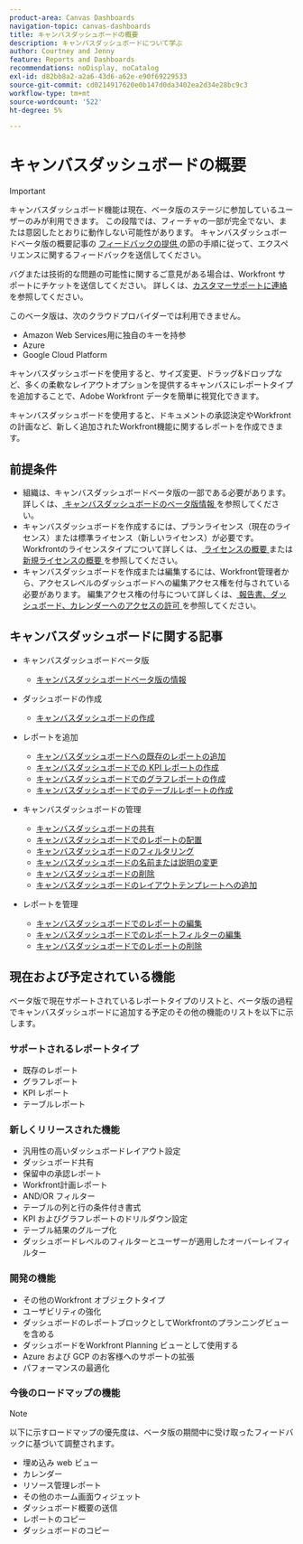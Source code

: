 ```yaml
---
product-area: Canvas Dashboards
navigation-topic: canvas-dashboards
title: キャンバスダッシュボードの概要
description: キャンバスダッシュボードについて学ぶ
author: Courtney and Jenny
feature: Reports and Dashboards
recommendations: noDisplay, noCatalog
exl-id: d82bb8a2-a2a6-43d6-a62e-e90f69229533
source-git-commit: cd0214917620e0b147d0da3402ea2d34e28bc9c3
workflow-type: tm+mt
source-wordcount: '522'
ht-degree: 5%

---
```


# キャンバスダッシュボードの概要

>[!IMPORTANT]
>
>キャンバスダッシュボード機能は現在、ベータ版のステージに参加しているユーザーのみが利用できます。 この段階では、フィーチャの一部が完全でない、または意図したとおりに動作しない可能性があります。 キャンバスダッシュボードベータ版の概要記事の [ フィードバックの提供 ](/help/quicksilver/product-announcements/betas/canvas-dashboards-beta/canvas-dashboards-beta-information.md#provide-feedback) の節の手順に従って、エクスペリエンスに関するフィードバックを送信してください。
>
>バグまたは技術的な問題の可能性に関するご意見がある場合は、Workfront サポートにチケットを送信してください。 詳しくは、[カスタマーサポートに連絡](/help/quicksilver/workfront-basics/tips-tricks-and-troubleshooting/contact-customer-support.md)を参照してください。
>
>このベータ版は、次のクラウドプロバイダーでは利用できません。
>
>* Amazon Web Services用に独自のキーを持参
>* Azure
>* Google Cloud Platform

キャンバスダッシュボードを使用すると、サイズ変更、ドラッグ&amp;ドロップなど、多くの柔軟なレイアウトオプションを提供するキャンバスにレポートタイプを追加することで、Adobe Workfront データを簡単に視覚化できます。

キャンバスダッシュボードを使用すると、ドキュメントの承認決定やWorkfrontの計画など、新しく追加されたWorkfront機能に関するレポートを作成できます。


## 前提条件

* 組織は、キャンバスダッシュボードベータ版の一部である必要があります。 詳しくは、[ キャンバスダッシュボードのベータ版情報 ](/help/quicksilver/product-announcements/betas/canvas-dashboards-beta/canvas-dashboards-beta-information.md) を参照してください。
* キャンバスダッシュボードを作成するには、プランライセンス（現在のライセンス）または標準ライセンス（新しいライセンス）が必要です。 Workfrontのライセンスタイプについて詳しくは、[ ライセンスの概要 ](/help/quicksilver/administration-and-setup/add-users/access-levels-and-object-permissions/wf-licenses.md) または [ 新規ライセンスの概要 ](/help/quicksilver/administration-and-setup/add-users/how-access-levels-work/licenses-overview.md) を参照してください。
* キャンバスダッシュボードを作成または編集するには、Workfront管理者から、アクセスレベルのダッシュボードへの編集アクセス権を付与されている必要があります。 編集アクセス権の付与について詳しくは、[ 報告書、ダッシュボード、カレンダーへのアクセスの許可 ](/help/quicksilver/administration-and-setup/add-users/configure-and-grant-access/grant-access-reports-dashboards-calendars.md) を参照してください。

## キャンバスダッシュボードに関する記事

* キャンバスダッシュボードベータ版

   * [キャンバスダッシュボードベータ版の情報](/help/quicksilver/product-announcements/betas/canvas-dashboards-beta/canvas-dashboards-beta-information.md)

* ダッシュボードの作成

   * [キャンバスダッシュボードの作成](/help/quicksilver/reports-and-dashboards/canvas-dashboards/create-dashboards/create-dashboards.md)

* レポートを追加

   * [キャンバスダッシュボードへの既存のレポートの追加](/help/quicksilver/reports-and-dashboards/canvas-dashboards/add-reports/add-existing-report.md)
   * [キャンバスダッシュボードでの KPI レポートの作成](/help/quicksilver/reports-and-dashboards/canvas-dashboards/add-reports/build-kpi-report.md)
   * [キャンバスダッシュボードでのグラフレポートの作成](/help/quicksilver/reports-and-dashboards/canvas-dashboards/add-reports/build-chart-report.md)
   * [キャンバスダッシュボードでのテーブルレポートの作成](/help/quicksilver/reports-and-dashboards/canvas-dashboards/add-reports/build-table-report.md)

* キャンバスダッシュボードの管理

   * [キャンバスダッシュボードの共有](/help/quicksilver/reports-and-dashboards/canvas-dashboards/manage-canvas-dashboards/share-canvas-dashboard.md)
   * [キャンバスダッシュボードでのレポートの配置](/help/quicksilver/reports-and-dashboards/canvas-dashboards/manage-canvas-dashboards/arrange-reports-in-dashboard.md)
   * [キャンバスダッシュボードのフィルタリング](/help/quicksilver/reports-and-dashboards/canvas-dashboards/manage-canvas-dashboards/filter-canvas-dashboard.md)
   * [キャンバスダッシュボードの名前または説明の変更](/help/quicksilver/reports-and-dashboards/canvas-dashboards/manage-canvas-dashboards/change-name-or-description-of-dashboard.md)
   * [キャンバスダッシュボードの削除](/help/quicksilver/reports-and-dashboards/canvas-dashboards/manage-canvas-dashboards/delete-a-canvas-dashboard.md)
   * [キャンバスダッシュボードのレイアウトテンプレートへの追加](/help/quicksilver/reports-and-dashboards/canvas-dashboards/manage-canvas-dashboards/add-dashboard-to-layout-template.md)

* レポートを管理

   * [キャンバスダッシュボードでのレポートの編集](/help/quicksilver/reports-and-dashboards/canvas-dashboards/manage-reports/edit-a-report.md)
   * [キャンバスダッシュボードでのレポートフィルターの編集](/help/quicksilver/reports-and-dashboards/canvas-dashboards/manage-reports/edit-report-filters.md)
   * [キャンバスダッシュボードでのレポートの削除](/help/quicksilver/reports-and-dashboards/canvas-dashboards/manage-reports/delete-a-report.md)

## 現在および予定されている機能

ベータ版で現在サポートされているレポートタイプのリストと、ベータ版の過程でキャンバスダッシュボードに追加する予定のその他の機能のリストを以下に示します。

### サポートされるレポートタイプ

* 既存のレポート
* グラフレポート
* KPI レポート
* テーブルレポート

### 新しくリリースされた機能

* 汎用性の高いダッシュボードレイアウト設定
* ダッシュボード共有
* 保留中の承認レポート
* Workfront計画レポート
* AND/OR フィルター
* テーブルの列と行の条件付き書式
* KPI およびグラフレポートのドリルダウン設定
* テーブル結果のグループ化
* ダッシュボードレベルのフィルターとユーザーが適用したオーバーレイフィルター


### 開発の機能

* その他のWorkfront オブジェクトタイプ
* ユーザビリティの強化
* ダッシュボードのレポートブロックとしてWorkfrontのプランニングビューを含める
* ダッシュボードをWorkfront Planning ビューとして使用する
* Azure および GCP のお客様へのサポートの拡張
* パフォーマンスの最適化

### 今後のロードマップの機能

>[!NOTE]
>
>以下に示すロードマップの優先度は、ベータ版の期間中に受け取ったフィードバックに基づいて調整されます。

* 埋め込み web ビュー
* カレンダー
* リソース管理レポート
* その他のホーム画面ウィジェット
* ダッシュボード概要の送信
* レポートのコピー
* ダッシュボードのコピー


